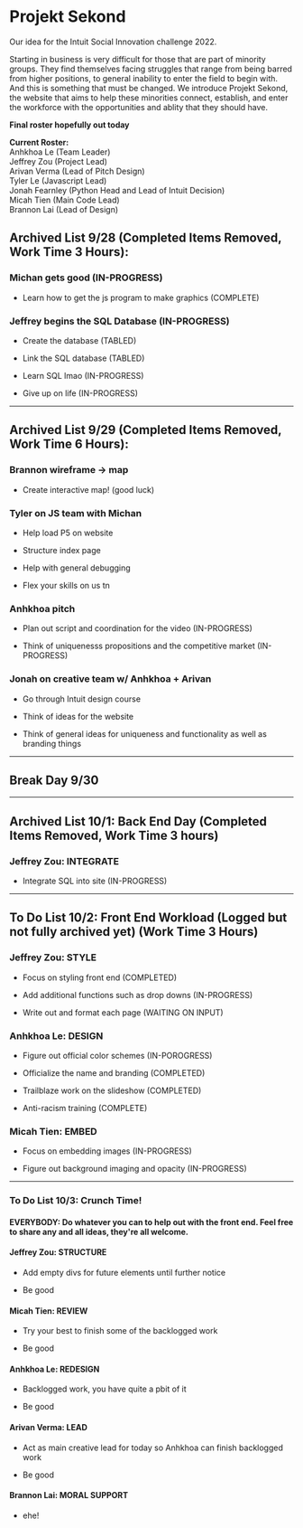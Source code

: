# Projekt Sekond
Our idea for the Intuit Social Innovation challenge 2022.

Starting in business is very difficult for those that are part of minority groups. They find themselves facing struggles that range from being barred from higher positions, to general inability to enter the field to begin with. And this is something that must be changed. We introduce Projekt Sekond, the website that aims to help these minorities connect, establish, and enter the workforce with the opportunities and ablity that they should have.

**Final roster hopefully out today**

**Current Roster:**  
Anhkhoa Le (Team Leader)  
Jeffrey Zou (Project Lead)  
Arivan Verma (Lead of Pitch Design)  
Tyler Le (Javascript Lead)  
Jonah Fearnley (Python Head and Lead of Intuit Decision)  
Micah Tien (Main Code Lead)  
Brannon Lai (Lead of Design)  

## Archived List 9/28 (Completed Items Removed, Work Time 3 Hours):

### Michan gets good (IN-PROGRESS)
    
- Learn how to get the js program to make graphics (COMPLETE)
    
### Jeffrey begins the SQL Database (IN-PROGRESS)

- Create the database (TABLED)
    
- Link the SQL database (TABLED)
    
- Learn SQL lmao (IN-PROGRESS)
    
- Give up on life (IN-PROGRESS)

---

## Archived List 9/29 (Completed Items Removed, Work Time 6 Hours):
        
### Brannon wireframe -> map

- Create interactive map! (good luck)
        
### Tyler on JS team with Michan

- Help load P5 on website

- Structure index page

- Help with general debugging

- Flex your skills on us tn

### Anhkhoa pitch
 
- Plan out script and coordination for the video (IN-PROGRESS)
        
- Think of uniquenesss propositions and the competitive market (IN-PROGRESS)

### Jonah on creative team w/ Anhkhoa + Arivan

- Go through Intuit design course

- Think of ideas for the website

- Think of general ideas for uniqueness and functionality as well as branding things

---

## Break Day 9/30 

---

## Archived List 10/1: Back End Day (Completed Items Removed, Work Time 3 hours)

### Jeffrey Zou: **INTEGRATE**

- Integrate SQL into site (IN-PROGRESS)

---

## To Do List 10/2: Front End Workload (Logged but not fully archived yet) (Work Time 3 Hours)

### Jeffrey Zou: STYLE

- Focus on styling front end (COMPLETED)

- Add additional functions such as drop downs (IN-PROGRESS)

- Write out and format each page (WAITING ON INPUT)

### Anhkhoa Le: DESIGN

- Figure out official color schemes (IN-POROGRESS)

- Officialize the name and branding (COMPLETED)

- Trailblaze work on the slideshow (COMPLETED)

- Anti-racism training (COMPLETE)

### Micah Tien: EMBED

- Focus on embedding images (IN-PROGRESS)

- Figure out background imaging and opacity (IN-PROGRESS)

---

### To Do List 10/3: Crunch Time!

#### EVERYBODY: Do whatever you can to help out with the front end. Feel free to share any and all ideas, they're all welcome.

#### Jeffrey Zou: STRUCTURE

- Add empty divs for future elements until further notice

- Be good

#### Micah Tien: REVIEW

- Try your best to finish some of the backlogged work

- Be good

#### Anhkhoa Le: REDESIGN

- Backlogged work, you have quite a pbit of it

- Be good

#### Arivan Verma: LEAD

- Act as main creative lead for today so Anhkhoa can finish backlogged work

- Be good

#### Brannon Lai: MORAL SUPPORT

- ehe!
